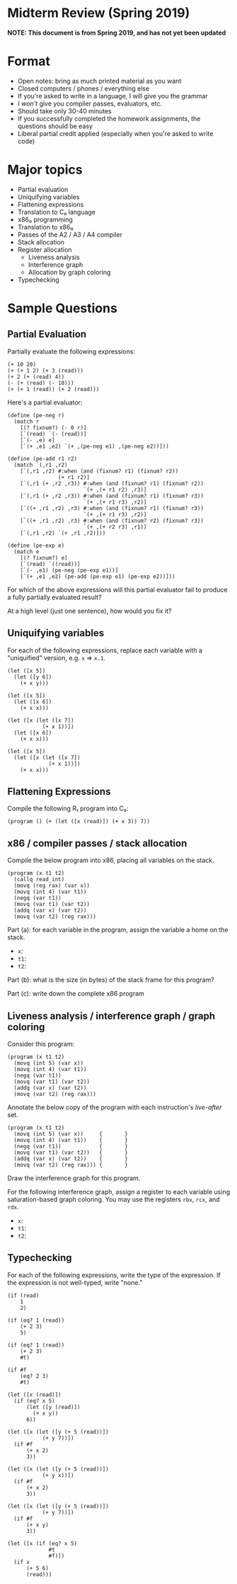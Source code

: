 # Midterm Review (Spring 2019)

**NOTE: This document is from Spring 2019, and has not yet been updated**

# Format

- Open notes: bring as much printed material as you want
- Closed computers / phones / everything else
- If you're asked to write in a language, I will give you the grammar
- I *won't* give you compiler passes, evaluators, etc.
- Should take only 30-40 minutes
- If you successfully completed the homework assignments, the questions should be easy
- Liberal partial credit applied (especially when you're asked to write code)

# Major topics

- Partial evaluation
- Uniquifying variables
- Flattening expressions
- Translation to C₀ language
- x86₀ programming
- Translation to x86₀
- Passes of the A2 / A3 / A4 compiler
- Stack allocation
- Register allocation
  - Liveness analysis
  - Interference graph
  - Allocation by graph coloring
- Typechecking

# Sample Questions

## Partial Evaluation

Partially evaluate the following expressions:

    (+ 10 20)
    (+ (+ 1 2) (+ 3 (read)))
    (+ 2 (+ (read) 4))
    (- (+ (read) (- 10)))
    (+ (+ 1 (read)) (+ 2 (read)))

Here's a partial evaluator:

    (define (pe-neg r)
      (match r
        [(? fixnum?) (- 0 r)]
        [`(read) `(- (read))]
        [`(- ,e) e]
        [`(+ ,e1 ,e2) `(+ ,(pe-neg e1) ,(pe-neg e2))]))
    
    (define (pe-add r1 r2)
      (match `(,r1 ,r2)
        [`(,r1 ,r2) #:when (and (fixnum? r1) (fixnum? r2))
                    (+ r1 r2)]
        [`(,r1 (+ ,r2 ,r3)) #:when (and (fixnum? r1) (fixnum? r2))
                            `(+ ,(+ r1 r2) ,r3)]
        [`(,r1 (+ ,r2 ,r3)) #:when (and (fixnum? r1) (fixnum? r3))
                            `(+ ,(+ r1 r3) ,r2)]
        [`((+ ,r1 ,r2) ,r3) #:when (and (fixnum? r1) (fixnum? r3))
                            `(+ ,(+ r1 r3) ,r2)]
        [`((+ ,r1 ,r2) ,r3) #:when (and (fixnum? r2) (fixnum? r3))
                            `(+ ,(+ r2 r3) ,r1)]
        [`(,r1 ,r2) `(+ ,r1 ,r2)]))
    
    (define (pe-exp e)
      (match e
        [(? fixnum?) e]
        [`(read) `((read))]
        [`(- ,e1) (pe-neg (pe-exp e1))]
        [`(+ ,e1 ,e2) (pe-add (pe-exp e1) (pe-exp e2))]))
    
    
For which of the above expressions will this partial evaluator fail to
produce a fully partially evaluated result?

At a high level (just one sentence), how would you fix it?

## Uniquifying variables

For each of the following expressions, replace each variable with a
  "uniquified" version, e.g. `x` ⇒ `x.1`.

    (let ([x 5])
      (let ([y 6])
        (+ x y)))
      
    (let ([x 5])
      (let ([x 6])
        (+ x x)))
          
    (let ([x (let ([x 7]) 
               (+ x 1))])
      (let ([x 6])
        (+ x x)))

    (let ([x 5])
      (let ([x (let ([x 7]) 
                 (+ x 1))])
        (+ x x)))

## Flattening Expressions

Compile the following R₁ program into C₀:

    (program () (+ (let ([x (read)]) (+ x 3)) 7))

## x86 / compiler passes / stack allocation

Compile the below program into x86, placing all variables on the
stack.

    (program (x t1 t2)
      (callq read_int)
      (movq (reg rax) (var x))
      (movq (int 4) (var t1))
      (negq (var t1))
      (movq (var t1) (var t2))
      (addq (var x) (var t2))
      (movq (var t2) (reg rax)))

Part (a): for each variable in the program, assign the variable a home
on the stack.

- `x`:
- `t1`:
- `t2`:

Part (b): what is the size (in bytes) of the stack frame for this
program?

Part (c): write down the complete x86 program

## Liveness analysis / interference graph / graph coloring

Consider this program:

    (program (x t1 t2)
      (movq (int 5) (var x))
      (movq (int 4) (var t1))
      (negq (var t1))
      (movq (var t1) (var t2))
      (addq (var x) (var t2))
      (movq (var t2) (reg rax)))

Annotate the below copy of the program with each instruction's
*live-after* set.

    (program (x t1 t2)
      (movq (int 5) (var x))     {       }
      (movq (int 4) (var t1))    {       }
      (negq (var t1))            {       }
      (movq (var t1) (var t2))   {       }
      (addq (var x) (var t2))    {       }
      (movq (var t2) (reg rax))) {       }

Draw the interference graph for this program.

For the following interference graph, assign a register to each
variable using saturation-based graph coloring. You may use the
registers `rbx`, `rcx`, and `rdx`.

- `x`:
- `t1`:
- `t2`:

## Typechecking

For each of the following expressions, write the type of the
expression. If the expression is not well-typed, write "none."

    (if (read)
        1
        2)
    
    (if (eq? 1 (read))
        (+ 2 3)
        5)
        
    (if (eq? 1 (read))
        (+ 2 3)
        #t)
        
    (if #f
        (eq? 2 3)
        #t)
        
    (let ([x (read)])
      (if (eq? x 5)
          (let ([y (read)])
            (+ x y))
          6))
    
    (let ([x (let ([y (+ 5 (read))])
               (+ y 7))])
      (if #f
          (+ x 2)
          3))
    
    (let ([x (let ([y (+ 5 (read))])
               (+ y x))])
      (if #f
          (+ x 2)
          3))
    
    (let ([x (let ([y (+ 5 (read))])
               (+ y 7))])
      (if #f
          (+ x y)
          3))
    
    (let ([x (if (eq? x 5)
                 #t
                 #f)])
      (if x
          (+ 5 6)
          (read)))
    
